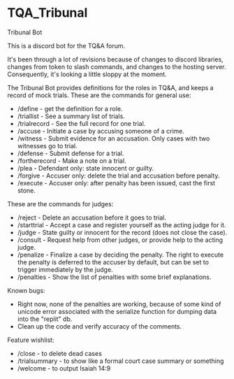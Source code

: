 # TQA_Tribunal
Tribunal Bot

This is a discord bot for the TQ&A forum.

It's been through a lot of revisions because of changes to discord libraries, changes from token to slash commands, and changes to the hosting server. Consequently, it's looking a little sloppy at the moment.

The Tribunal Bot provides definitions for the roles in TQ&A, and keeps a record of mock trials.
These are the commands for general use:

- /define - get the definition for a role.
- /triallist - See a summary list of trials.
- /trialrecord - See the full record for one trial.
- /accuse - Initiate a case by accusing someone of a crime.
- /witness - Submit evidence for an accusation. Only cases with two witnesses go to trial.
- /defense - Submit defense for a trial.
- /fortherecord - Make a note on a trial.
- /plea - Defendant only: state innocent or guilty.
- /forgive - Accuser only: delete the trial and accusation before penalty.
- /execute - Accuser only: after penalty has been issued, cast the first stone.

These are the commands for judges:

- /reject - Delete an accusation before it goes to trial.
- /starttrial - Accept a case and register yourself as the acting judge for it.
- /judge - State guilty or innocent for the record (does not close the case).
- /consult - Request help from other judges, or provide help to the acting judge.
- /penalize - Finalize a case by deciding the penalty. The right to execute the penalty is deferred to the accuser by default, but can be set to trigger immediately by the judge.
- /penalties - Show the list of penalties with some brief explanations.

Known bugs:
- Right now, none of the penalties are working, because of some kind of unicode error associated with the serialize function for dumping data into the "replit" db.
- Clean up the code and verify accuracy of the comments.

Feature wishlist:
- /close - to delete dead cases
- /trialsummary - to show like a formal court case summary or something
- /welcome - to output Isaiah 14:9
